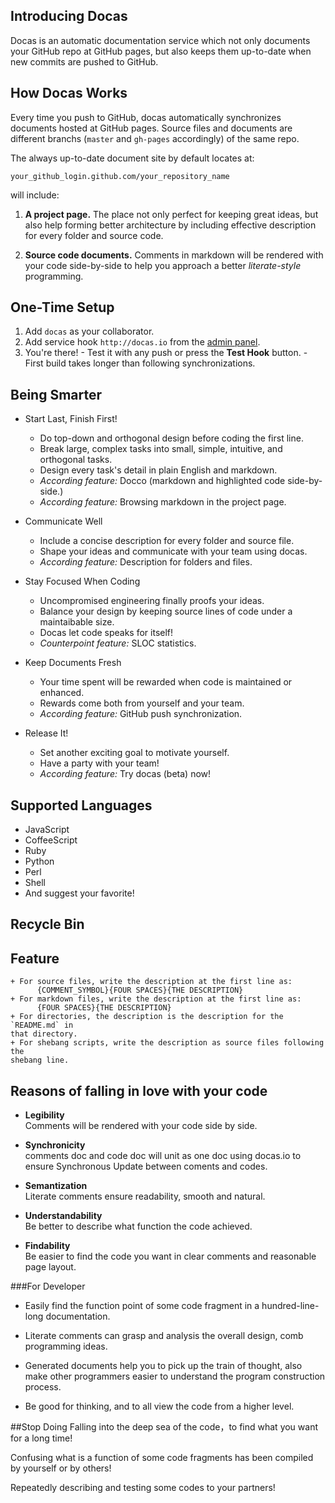 ## Introducing Docas

Docas is an automatic documentation service which not only documents your GitHub
repo at GitHub pages, but also keeps them up-to-date when new commits are pushed
to GitHub.

## How Docas Works

Every time you push to GitHub, docas automatically synchronizes documents hosted
at GitHub pages. Source files and documents are different branchs (`master`
and `gh-pages` accordingly) of the same repo.

The always up-to-date document site by default locates at:

    your_github_login.github.com/your_repository_name

will include:

  1. **A project page.** The place not only perfect for keeping great ideas,
  but also help forming better architecture by including effective description
  for every folder and source code.

  2. **Source code documents.** Comments in markdown will be rendered with your
  code side-by-side to help you approach a better *literate-style* programming.

## One-Time Setup

  1. Add `docas` as your collaborator.
  2. Add service hook `http://docas.io` from the [admin panel].
  3. You're there!
    - Test it with any push or press the **Test Hook** button.
    - First build takes longer than following synchronizations.

[admin panel]: https://help.github.com/articles/post-receive-hooks

## Being Smarter

  * Start Last, Finish First!

    + Do top-down and orthogonal design before coding the first line.
    + Break large, complex tasks into small, simple, intuitive, and orthogonal
    tasks.
    + Design every task's detail in plain English and markdown.
    + *According feature:* Docco (markdown and highlighted code side-by-side.)
    + *According feature:* Browsing markdown in the project page.

  * Communicate Well

    + Include a concise description for every folder and source file.
    + Shape your ideas and communicate with your team using docas.
    + *According feature:* Description for folders and files.

  * Stay Focused When Coding

    + Uncompromised engineering finally proofs your ideas.
    + Balance your design by keeping source lines of code under a maintaibable
    size.
    + Docas let code speaks for itself!
    + *Counterpoint feature:* SLOC statistics.

  * Keep Documents Fresh
  
    + Your time spent will be rewarded when code is maintained or enhanced.
    + Rewards come both from yourself and your team.
    + *According feature:* GitHub push synchronization.

  * Release It!

    + Set another exciting goal to motivate yourself.
    + Have a party with your team!
    + *According feature:* Try docas (beta) now!

## Supported Languages

  * JavaScript
  * CoffeeScript
  * Ruby
  * Python
  * Perl
  * Shell
  * And suggest your favorite!

## Recycle Bin

## Feature

    + For source files, write the description at the first line as:
          {COMMENT_SYMBOL}{FOUR SPACES}{THE DESCRIPTION}
    + For markdown files, write the description at the first line as:
          {FOUR SPACES}{THE DESCRIPTION}
    + For directories, the description is the description for the `README.md` in
    that directory.
    + For shebang scripts, write the description as source files following the
    shebang line. 

## Reasons of falling in love with your code 

  *  __Legibility__    
Comments will be rendered with your code side by side. 

  * __Synchronicity__    
comments doc and code doc will unit as one doc using docas.io to ensure Synchronous 
Update between coments and codes. 

  * __Semantization__      
Literate comments ensure readability, smooth and natural.

  * __Understandability__   
Be better to describe what function the code achieved.

  * __Findability__  
Be easier to find the code you want in clear comments and reasonable page layout. 


###For  Developer 
  * Easily find the function point of some code fragment in a hundred-line-long documentation.

  * Literate comments can grasp and analysis the overall design, comb programming ideas.

  * Generated documents help you to pick up the train of thought, also make other programmers easier to 
understand the program construction process.

  * Be good for thinking, and to all view the code from a higher level. 

##Stop Doing
Falling into the deep sea of the code，to find what you want for a long time!

Confusing what is a function of some code fragments has been compiled by yourself or by others!

Repeatedly describing and testing some codes to your partners!
